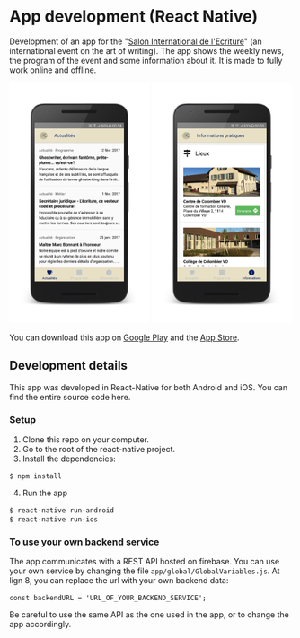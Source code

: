 # App development (React Native)
Development of an app for the "[Salon International de l'Ecriture](https://www.salonecriture.org/)" (an international event on the art of writing). The app shows the weekly news, the program of the event and some information about it. It is made to fully work online and offline.

<p float="left">
  <img src=".github/screenshot_app1.png" width="250" alt="screenshot of the mobile app">
  <img src=".github/screenshot_app2.png" width="250" alt="screenshot of the mobile app">
</p>


You can download this app on <a href="https://play.google.com/store/apps/details?id=com.salonecritureapp">Google Play</a> and the <a href="https://itunes.apple.com/us/app/salonecriture/id1210470736?mt=8">App Store</a>.

## Development details
This app was developed in React-Native for both Android and iOS. You can find the entire source code here.

### Setup

1. Clone this repo on your computer.
2. Go to the root of the react-native project.
3. Install the dependencies:
  ```
  $ npm install
  ```

4. Run the app
  ```
  $ react-native run-android
  $ react-native run-ios
  ```

### To use your own backend service
The app communicates with a REST API hosted on firebase. You can use your own service by changing the file `app/global/GlobalVariables.js`. At lign 8, you can replace the url with your own backend data:
```
const backendURL = 'URL_OF_YOUR_BACKEND_SERVICE';
```
Be careful to use the same API as the one used in the app, or to change the app accordingly.
